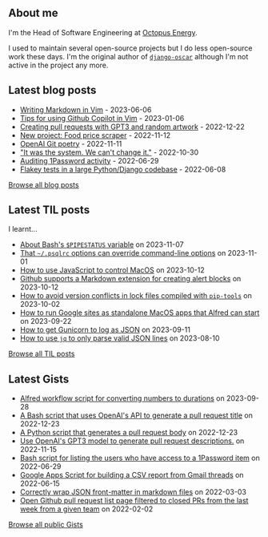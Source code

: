 ## About me
I'm the Head of Software Engineering at [Octopus Energy](https://octopus.energy/).

I used to maintain several open-source projects but I do less open-source work these days. I'm the original author of [`django-oscar`](https://github.com/django-oscar/django-oscar) although I'm not active in the project any more. 
## Latest blog posts
- [Writing Markdown in Vim](https://codeinthehole.com/tips/writing-markdown-in-vim/) - 2023-06-06
- [Tips for using Github Copilot in Vim](https://codeinthehole.com/tips/vim-and-github-copilot/) - 2023-01-06
- [Creating pull requests with GPT3 and random artwork](https://codeinthehole.com/projects/pull-requests-with-gpt3-and-random-artwork/) - 2022-12-22
- [New project: Food price scraper](https://codeinthehole.com/projects/food-scraper/) - 2022-11-12
- [OpenAI Git poetry](https://codeinthehole.com/tidbits/openai-git-poetry/) - 2022-11-11
- ["It was the system. We can't change it."](https://codeinthehole.com/tidbits/the-bone-clocks/) - 2022-10-30
- [Auditing 1Password activity](https://codeinthehole.com/tips/auditing-1password-activity/) - 2022-06-29
- [Flakey tests in a large Python/Django codebase](https://codeinthehole.com/news/oe-tech-flakey-tests/) - 2022-06-08

[Browse all blog posts](https://codeinthehole.com/writing/)
## Latest TIL posts
I learnt...
- [About Bash's `$PIPESTATUS` variable](https://til.codeinthehole.com/posts/about-bashs-pipestatus-variable/) on 2023-11-07
- [That `~/.psqlrc` options can override command-line options](https://til.codeinthehole.com/posts/that-psqlrc-options-can-override-commandline-options/) on 2023-11-01
- [How to use JavaScript to control MacOS](https://til.codeinthehole.com/posts/how-to-use-javascript-to-control-macos/) on 2023-10-12
- [Github supports a Markdown extension for creating alert blocks](https://til.codeinthehole.com/posts/github-supports-a-markdown-extension-for-creating-alert-blocks/) on 2023-10-12
- [How to avoid version conflicts in lock files compiled with `pip-tools`](https://til.codeinthehole.com/posts/how-to-avoid-version-conflicts-in-lock-files-compiled-with-piptools/) on 2023-10-02
- [How to run Google sites as standalone MacOS apps that Alfred can start](https://til.codeinthehole.com/posts/how-to-run-google-sites-as-standalone-macos-apps-that-alfred-can-start/) on 2023-09-22
- [How to get Gunicorn to log as JSON](https://til.codeinthehole.com/posts/how-to-get-gunicorn-to-log-as-json/) on 2023-09-11
- [How to use `jq` to only parse valid JSON lines](https://til.codeinthehole.com/posts/how-to-use-jq-to-only-parse-valid-json-lines/) on 2023-08-10

[Browse all TIL posts](https://til.codeinthehole.com)
## Latest Gists
- [Alfred workflow script for converting numbers to durations](https://gist.github.com/codeinthehole/e2ab6cde6a5d4d133afd224b7226068a) on 2023-09-28
- [A Bash script that uses OpenAI's API to generate a pull request title](https://gist.github.com/codeinthehole/d6a496b5a11e7500b7dd0c20f3e5b48c) on 2022-12-23
- [A Python script that generates a pull request body](https://gist.github.com/codeinthehole/3fc29fc6f1d9e0d9224e97762ff3537a) on 2022-12-23
- [Use OpenAI's GPT3 model to generate pull request descriptions.](https://gist.github.com/codeinthehole/85c86268b76f4338d7d40188e84378a6) on 2022-11-15
- [Bash script for listing the users who have access to a 1Password item](https://gist.github.com/codeinthehole/d6b35b56ad17d9f165f86d102caf0cd7) on 2022-06-29
- [Google Apps Script for building a CSV report from Gmail threads](https://gist.github.com/codeinthehole/488f3cb403c55ff62f51526ae252b8e8) on 2022-06-15
- [Correctly wrap JSON front-matter in markdown files](https://gist.github.com/codeinthehole/7aa7c4100a7af8ec61bed3130171a97d) on 2022-03-03
- [Open Github pull request list page filtered to closed PRs from the last week from a given team](https://gist.github.com/codeinthehole/302d4c42c782c8ef212d6e8295af73c1) on 2022-02-02

[Browse all public Gists](https://gist.github.com/codeinthehole)
